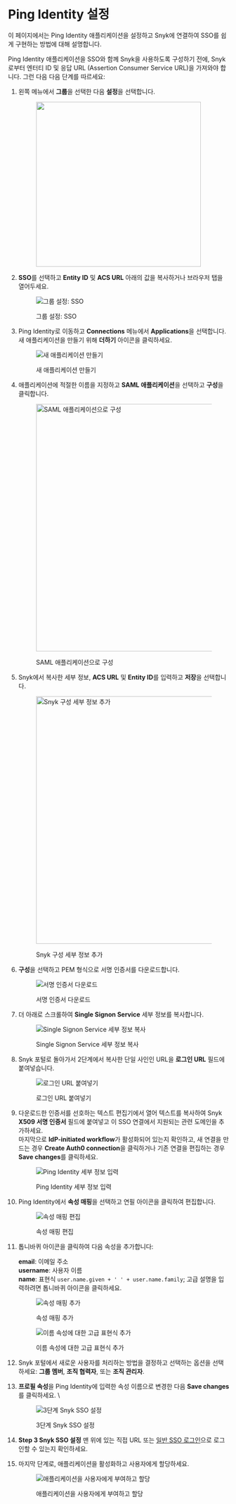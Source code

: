 # Ping Identity 설정

이 페이지에서는 Ping Identity 애플리케이션을 설정하고 Snyk에 연결하여 SSO를 쉽게 구현하는 방법에 대해 설명합니다.

Ping Identity 애플리케이션을 SSO와 함께 Snyk을 사용하도록 구성하기 전에, Snyk로부터 엔터티 ID 및 응답 URL (Assertion Consumer Service URL)을 가져와야 합니다. 그런 다음 다음 단계를 따르세요:

1.  왼쪽 메뉴에서 **그룹**을 선택한 다음 **설정**을 선택합니다.

    <figure><img src="../../../.gitbook/assets/Screenshot 2023-09-05 at 10.54.23 AM.png" alt="" width="375"><figcaption></figcaption></figure>
2.  **SSO**를 선택하고 **Entity ID** 및 **ACS URL** 아래의 값을 복사하거나 브라우저 탭을 열어두세요.

    <figure><img src="../../../.gitbook/assets/2 (1) (1) (1) (1).png" alt="그룹 설정: SSO"><figcaption><p>그룹 설정: SSO</p></figcaption></figure>
3.  Ping Identity로 이동하고 **Connections** 메뉴에서 **Applications**을 선택합니다. 새 애플리케이션을 만들기 위해 **더하기** 아이콘을 클릭하세요.

    <figure><img src="../../../.gitbook/assets/1 (2) (1).png" alt="새 애플리케이션 만들기"><figcaption><p>새 애플리케이션 만들기</p></figcaption></figure>
4.  애플리케이션에 적절한 이름을 지정하고 **SAML 애플리케이션**을 선택하고 **구성**을 클릭합니다.

    <figure><img src="../../../.gitbook/assets/2 (1).png" alt="SAML 애플리케이션으로 구성" width="563"><figcaption><p>SAML 애플리케이션으로 구성</p></figcaption></figure>
5.  Snyk에서 복사한 세부 정보, **ACS URL** 및 **Entity ID**를 입력하고 **저장**을 선택합니다.

    <figure><img src="../../../.gitbook/assets/3.png" alt="Snyk 구성 세부 정보 추가" width="563"><figcaption><p>Snyk 구성 세부 정보 추가</p></figcaption></figure>
6.  **구성**을 선택하고 PEM 형식으로 서명 인증서를 다운로드합니다.

    <figure><img src="../../../.gitbook/assets/4 (1) (1).png" alt="서명 인증서 다운로드"><figcaption><p>서명 인증서 다운로드</p></figcaption></figure>
7.  더 아래로 스크롤하여 **Single Signon Service** 세부 정보를 복사합니다.

    <figure><img src="../../../.gitbook/assets/5 (2).png" alt="Single Signon Service 세부 정보 복사"><figcaption><p>Single Signon Service 세부 정보 복사</p></figcaption></figure>
8.  Snyk 포털로 돌아가서 2단계에서 복사한 단일 사인인 URL을 **로그인 URL** 필드에 붙여넣습니다.&#x20;

    <figure><img src="../../../.gitbook/assets/single-sign-on-URL-field.png" alt="로그인 URL 붙여넣기"><figcaption><p>로그인 URL 붙여넣기</p></figcaption></figure>
9.  다운로드한 인증서를 선호하는 텍스트 편집기에서 열어 텍스트를 복사하여 Snyk **X509 서명 인증서** 필드에 붙여넣고 이 SSO 연결에서 지원되는 관련 도메인을 추가하세요.\
    마지막으로 **IdP-initiated workflow**가 활성화되어 있는지 확인하고, 새 연결을 만드는 경우 **Create Auth0 connection**을 클릭하거나 기존 연결을 편집하는 경우 **Save changes**를 클릭하세요.

    <figure><img src="../../../.gitbook/assets/Screenshot 2023-09-05 at 11.01.53 AM.png" alt="Ping Identity 세부 정보 입력"><figcaption><p>Ping Identity 세부 정보 입력</p></figcaption></figure>
10. Ping Identity에서 **속성 매핑**을 선택하고 연필 아이콘을 클릭하여 편집합니다.

    <figure><img src="../../../.gitbook/assets/6 (3) (1).png" alt="속성 매핑 편집"><figcaption><p>속성 매핑 편집</p></figcaption></figure>
11. 톱니바퀴 아이콘을 클릭하여 다음 속성을 추가합니다:

    **email**: 이메일 주소\
    **username**: 사용자 이름\
    **name**: 표현식 `user.name.given + ' ' + user.name.family`; 고급 설명을 입력하려면 톱니바퀴 아이콘을 클릭하세요.

    <figure><img src="../../../.gitbook/assets/7 (2) (1).png" alt="속성 매핑 추가"><figcaption><p>속성 매핑 추가</p></figcaption></figure>

    <figure><img src="../../../.gitbook/assets/8 (2) (1).png" alt="이름 속성에 대한 고급 표현식 추가"><figcaption><p>이름 속성에 대한 고급 표현식 추가</p></figcaption></figure>
12. Snyk 포털에서 새로운 사용자를 처리하는 방법을 결정하고 선택하는 옵션을 선택하세요: **그룹 멤버**, **조직 협력자**, 또는 **조직 관리자**.
13. **프로필 속성**을 Ping Identity에 입력한 속성 이름으로 변경한 다음 **Save changes**를 클릭하세요. \\

    <figure><img src="../../../.gitbook/assets/Screenshot 2023-09-05 at 11.07.37 AM.png" alt="3단계 Snyk SSO 설정"><figcaption><p>3단계 Snyk SSO 설정</p></figcaption></figure>
14. **Step 3 Snyk SSO 설정** 맨 위에 있는 직접 URL 또는 [일반 SSO 로그인](https://app.snyk.io/login/sso)으로 로그인할 수 있는지 확인하세요.
15. 마지막 단계로, 애플리케이션을 활성화하고 사용자에게 할당하세요.

    <figure><img src="../../../.gitbook/assets/10 (1) (1).png" alt="애플리케이션을 사용자에게 부여하고 할당"><figcaption><p>애플리케이션을 사용자에게 부여하고 할당</p></figcaption></figure>
